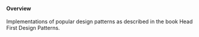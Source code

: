 #### Overview

Implementations of popular design patterns as described in the book Head First Design Patterns.
